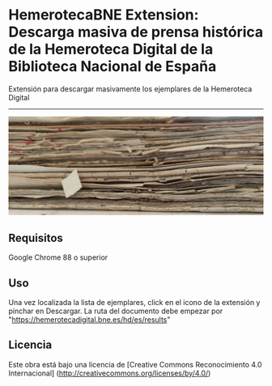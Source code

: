 # HemerotecaBNE Extension: Descarga masiva de prensa histórica de la Hemeroteca Digital de la Biblioteca Nacional de España

Extensión para descargar masivamente los ejemplares de la Hemeroteca Digital
<hr>

![Alt text](img/legajo.jpg "Legajo decorativo")
## Requisitos

Google Chrome 88 o superior

## Uso

Una vez localizada la lista de ejemplares, click en el icono de la extensión y pinchar en Descargar. La ruta del documento debe empezar por "https://hemerotecadigital.bne.es/hd/es/results"


## Licencia

Este obra está bajo una licencia de [Creative Commons Reconocimiento 4.0 Internacional] (http://creativecommons.org/licenses/by/4.0/)
